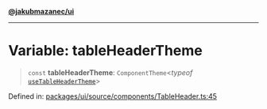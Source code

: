 [**@jakubmazanec/ui**](../README.md)

---

# Variable: tableHeaderTheme

> `const` **tableHeaderTheme**: `ComponentTheme`\<_typeof_
> [`useTableHeaderTheme`](useTableHeaderTheme.md)\>

Defined in:
[packages/ui/source/components/TableHeader.ts:45](https://github.com/jakubmazanec/tools/blob/dccfe8e5cee218e88ff4db59e4bf460975897c58/packages/ui/source/components/TableHeader.ts#L45)
